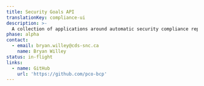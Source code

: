 ```yaml
---
title: Security Goals API
translationKey: compliance-ui
description: >-
  A collection of applications around automatic security compliance reporting for a Kubernetes instance. With this collection of tools a developer can write programatic rules that can be checked continuously to ensure that the security rules are being respected with each release of code. This tool allows for an agile approach to security reducing the need for manual checks at the end of a project lifecycle. 
phase: alpha
contact:
  - email: bryan.willey@cds-snc.ca
    name: Bryan Willey
status: in-flight
links:
  - name: GitHub
    url: 'https://github.com/pco-bcp'
---
```


